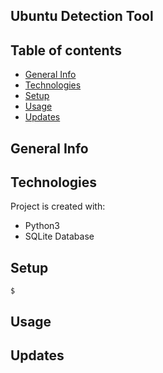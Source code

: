 ## Ubuntu Detection Tool


## Table of contents
* [General Info](#general-info)
* [Technologies](#technologies)
* [Setup](#setup)
* [Usage](#usage)
* [Updates](#updates)

## General Info


## Technologies
Project is created with:
* Python3
* SQLite Database  
	
## Setup
```
$
```

## Usage 


## Updates
